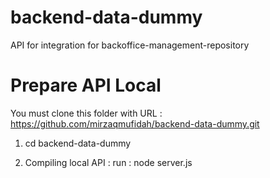 # backend-data-dummy
API for integration for backoffice-management-repository

# Prepare API Local
You must clone this folder with URL : https://github.com/mirzaqmufidah/backend-data-dummy.git

1. cd backend-data-dummy

2. Compiling local API : 
    run : node server.js
